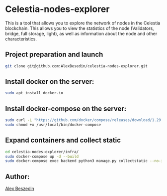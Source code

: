 # Сelestia-nodes-explorer

This is a tool that allows you to explore the network of nodes in the Celestia blockchain. This allows you to view the statistics of the node (Validators, bridge, full storage, light), as well as information about the node and other characteristics.


## Project preparation and launch

```sh
git clone git@github.com:AlexBesedin/celestia-nodes-explorer.git
```

## Install docker on the server:

```sh
sudo apt install docker.io 
```
## Install docker-compose on the server:

```sh
sudo curl -L "https://github.com/docker/compose/releases/download/1.29.2/docker-compose-$(uname -s)-$(uname -m)" -o /usr/local/bin/docker-compose
sudo chmod +x /usr/local/bin/docker-compose
```
## Expand containers and collect static

```sh
cd celestia-nodes-explorer/infra/
sudo docker-compose up -d --build
sudo docker-compose exec backend python3 manage.py collectstatic --no-input
```
## Author:


[Alex Beszedin](https://github.com/AlexBesedin/)
